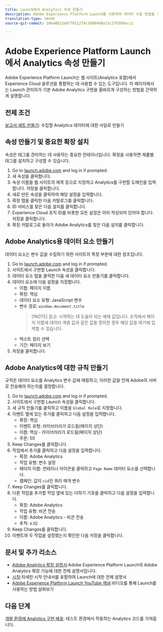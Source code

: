```yaml
---
title: Launch에서 Analytics 속성 만들기
description: Adobe Experience Platform Launch를 사용하여 데이터 수집 방법을 사용자 정의할 공간을 만듭니다.
translation-type: tm+mt
source-git-commit: 16ba0b12e0f70112f4c10804d0a13c278388ecc2

---
```



# Adobe Experience Platform Launch에서 Analytics 속성 만들기

Adobe Experience Platform Launch는 웹 사이트(Analytics 포함)에서 Experience Cloud 솔루션을 통합하는 데 사용할 수 있는 도구입니다. 이 페이지에서는 Launch 관리자가 기본 Adobe Analytics 구현을 올바르게 구성하는 방법을 간략하게 설명합니다.

## 전제 조건

[보고서 세트 만들기](/help/admin/admin-console/create-report-suite.md): 수집할 Analytics 데이터에 대한 사일로 만들기

## 속성 만들기 및 중요한 확장 설치

속성은 태그를 관리하는 데 사용하는 중요한 컨테이너입니다. 확장을 사용하면 제품별 태그를 설치하고 구성할 수 있습니다.

1. Go to [launch.adobe.com](https://launch.adobe.com) and log in if prompted.
1. 새 속성을 클릭합니다.
1. 속성 이름을 웹 사이트의 제목 등으로 지정하고 Analytics를 구현할 도메인을 입력합니다. 저장을 클릭합니다.
1. 새로 만든 속성을 클릭하여 해당 설정을 입력합니다.
1. 확장 탭을 클릭한 다음 카탈로그를 클릭합니다.
1. ID 서비스를 찾은 다음 설치를 클릭합니다.
1. Experience Cloud 조직 ID를 비롯한 모든 설정은 이미 작성되어 있어야 합니다. 저장을 클릭합니다.
1. 확장 카탈로그로 돌아가 Adobe Analytics를 찾은 다음 설치를 클릭합니다.

## Adobe Analytics용 데이터 요소 만들기

데이터 요소는 변수 값을 수집하기 위한 사이트의 특정 부분에 대한 참조입니다.

1. Go to [launch.adobe.com](https://launch.adobe.com) and log in if prompted.
2. 사이트에서 구현할 Launch 속성을 클릭합니다.
3. 데이터 요소 탭을 클릭한 다음 새 데이터 요소 만들기를 클릭합니다.
4. 데이터 요소에 다음 설정을 지정합니다.
   * 이름: 페이지 이름
   * 확장: 핵심
   * 데이터 요소 유형: JavaScript 변수
   * 변수 경로: `window.document.title`
      > [!NOTE] 참고: 시작하는 데 도움이 되는 예제 값입니다. 조직에서 페이지 이름에 데이터 계층 값과 같은 값을 정의한 경우 해당 값을 여기에 입력할 수 있습니다.
   * 텍스트 정리 선택
   * 기간: 페이지 보기
5. 저장을 클릭합니다.

## Adobe Analytics에 대한 규칙 만들기

규칙은 데이터 요소를 Analytics 변수 값에 매핑하고, 이러한 값을 언제 Adobe의 서버로 전송해야 하는지를 결정합니다.

1. Go to [launch.adobe.com](https://launch.adobe.com) and log in if prompted.
1. 사이트에서 구현할 Launch 속성을 클릭합니다.
1. 새 규칙 만들기를 클릭하고 이름을 `Global Rule`로 지정합니다.
1. 이벤트 옆에 있는 추가를 클릭하고 다음 설정을 입력합니다.
   * 확장: 핵심
   * 이벤트 유형: 라이브러리가 로드됨(페이지 상단)
   * 이름: 핵심 - 라이브러리가 로드됨(페이지 상단)
   * 주문: 50
1. Keep Changes를 클릭합니다.
1. 작업에서 추가를 클릭하고 다음 설정을 입력합니다.
   * 확장: Adobe Analytics
   * 작업 유형: 변수 설정
   * 페이지 이름: 컨테이너 아이콘을 클릭하고 `Page Name` 데이터 요소를 선택합니다.
   * 캠페인: 값이 `cid`인 쿼리 매개 변수
1. Keep Changes를 클릭합니다.
1. 다른 작업을 추가할 작업 옆에 있는 더하기 기호를 클릭하고 다음 설정을 입력합니다.
   * 확장: Adobe Analytics
   * 작업 유형: 비콘 전송
   * 이름: Adobe Analytics - 비콘 전송
   * 추적: s.t()
1. Keep Changes를 클릭합니다.
1. 이벤트와 두 작업을 설정했는지 확인한 다음 저장을 클릭합니다.

## 문서 및 추가 리소스

* [Adobe Analytics 확장 설명서](https://docs.adobelaunch.com/extension-reference/web/adobe-analytics-extension):Adobe Experience Platform Launch의 Adobe Analytics 확장 기능에 대한 전체 설명서입니다.
* [시작](https://docs.adobelaunch.com/getting-started):자세한 시작 안내서를 포함하여 Launch에 대한 전체 설명서
* [Adobe Experience Platform Launch YouTube 채널](https://www.youtube.com/channel/UCa84ntcvYhPArOBsZIRE2Jw/videos?view=0&shelf_id=0&sort=dd):비디오를 통해 Launch를 사용하는 방법 살펴보기

## 다음 단계

[개발 환경에 Analytics 구현 배포](deploy-dev.md): 테스트 환경에서 작동하는 Analytics 코드를 가져옵니다.
